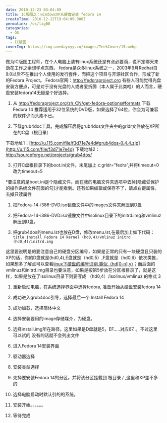 ```yaml
---
date: 2010-12-23 03:04:09
title: IC版图之：windowsXP从硬盘安装 fedora 14
createTime: 2010-12-22T19:04:09.000Z
permalink: /os/lig00
categories:
  - OS
tags:
  - IC版图
coverImg: https://img.onedayxyy.cn/images/TeekCover/15.webp
---
```


做为IC版图工程师，在个人电脑上装有linux系统还是有点必要滴，说不定哪天来劲在工作之余想学点东西。
fedora是众多linux系统之一，2003年9月Redhat自9.0以后不在推出个人使用的发行套件，而把这个项目与开源社区合作，形成了新的Fedora Project。 
Fedora官网：<http://fedoraproject.org> 
有些人可能觉得光盘安装方便点，可是对于没有光盘的人或者爱折腾（本人属于此类哈）的人而言，硬盘安装fedora14无疑是个好选择。 

 1. 从 <http://fedoraproject.org/zh_CN/get-fedora-options#formats> 下载Fedora 14 推荐适用于32位系统的DVD版，如果选择了64位，你会为可兼容的软件少而头疼不已。


 2. 下载grub4doc工具，完成解压后将grub4dos文件夹中的grldr文件放在XP所在的C盘（根目录）

下载地址1：[http://u.115.com/file/f3d71e7e4d#grub4dos-0.4.4.zip](http://u.115.com/file/f3d71e7e4d) 
下载地址2：<http://sourceforge.net/projects/grub4dos/>

3. 打开C盘根目录下的boot.ini文件，末尾加上 c:grldr=”fedra”,并将timeout=0改为timeout=5

*要注意的是boot.ini是个隐藏文件，而在我的电脑文件夹选项中去掉[隐藏受保护的操作系统文件前面的勾]才能看到。还有如果编辑或保存不了，请点右键属性，去掉只读属性 
1. 把Fedora-14-i386-DVD.iso镜像文件中的images文件夹解压到D盘


2. 把Fedora-14-i386-DVD.iso镜像文件中isolinux目录下的initrd.img和vmlinuz解压到D盘。


3. 把grub4dos的menu.lst也放在D盘，修改menu.lst,在最后加上如下代码： `title Install Fedora 14 kernel (hd0,4)/vmlinuz initrd (hd0,4)/initrd.img`

这里要说明是的要注意自己的硬盘分区编号，如果是正常的只有一块硬盘且只装的XP的话，你的D盘就是(hd0,4),E盘就是（hd0,5）,F盘就是（hd0,6）依次类推，如果想多了解点可以查看[linux下硬盘的编号识别,类似（hd[0-n],y）](http://www.chiplayout.net/?p=353 "Permanent Link to linux下硬盘的编号识别,类似（hd\[0-n\],y）")；而后面的vmlinuz和initrd.img目录也要注意，如果是按第5步放在分区根目录了，就是这样，如果是放在了isolinux目录下则要写成 （hd0,4）/isolinux/vmlinuz 的格式 3 

 1. 重新启动电脑，在系统选择界面中选择fedora, 准备开始从硬盘安装fedora 14


 2. 成功进入grub4doc引导，选择最后一个 Install Fedora 14


 3. 成功加载，选择简体中文


 4. 选择安装要用的image存储煤介，为硬盘。


 5. 选择install.img所在路径，这里如果是D盘就是5，EF.....对应67..，不过这里可以试的 没有的话就不会列出文件


 6. 进入Fedora 14安装界面


 7. 驱动器选择


 8. 安装类型选择


 9. 先择要安装Fedora 14的分区，并将该分区挂载到 根目录 / ,这里和XP差不多的


 10. 选择电脑启动时默认引的的系统，


 11. 安装开始。。。。。。


  12. 等待完成


